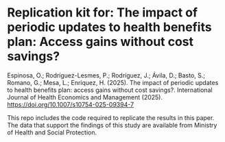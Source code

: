 # Replication kit for: The impact of periodic updates to health benefits plan: Access gains without cost savings?

Espinosa, O.; Rodríguez-Lesmes, P.; Rodríguez, J.; Ávila, D.; Basto, S.; Romano, G.; Mesa, L.; Enríquez, H.  (2025). The impact of periodic updates to health benefits plan: access gains without cost savings?. International Journal of Health Economics and Management (2025). https://doi.org/10.1007/s10754-025-09394-7  

This repo includes the code required to replicate the results in this paper. The data that support the findings of this study are available from Ministry of Health and Social Protection.
